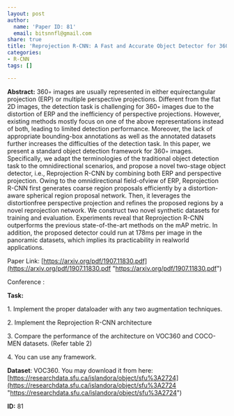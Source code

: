 ```yaml
---
layout: post
author:
  name: 'Paper ID: 81'
  email: bitsnnfl@gmail.com
share: true
title: 'Reprojection R-CNN: A Fast and Accurate Object Detector for 360◦ Images'
categories:
- R-CNN
tags: []

---
```

**Abstract:** 360◦ images are usually represented in either equirectangular projection (ERP) or multiple perspective projections. Different from the flat 2D images, the detection task is challenging for 360◦ images due to the distortion of ERP and the inefficiency of perspective projections. However, existing methods mostly focus on one of the above representations instead of both, leading to limited detection performance. Moreover, the lack of appropriate bounding-box annotations as well as the annotated datasets further increases the difficulties of the detection task. In this paper, we present a standard object detection framework for 360◦ images. Specifically, we adapt the terminologies of the traditional object detection task to the omnidirectional scenarios, and propose a novel two-stage object detector, i.e., Reprojection R-CNN by combining both ERP and perspective projection. Owing to the omnidirectional field-ofview of ERP, Reprojection R-CNN first generates coarse region proposals efficiently by a distortion-aware spherical region proposal network. Then, it leverages the distortionfree perspective projection and refines the proposed regions by a novel reprojection network. We construct two novel synthetic datasets for training and evaluation. Experiments reveal that Reprojection R-CNN outperforms the previous state-of-the-art methods on the mAP metric. In addition, the proposed detector could run at 178ms per image in the panoramic datasets, which implies its practicability in realworld applications.

Paper Link: [https://arxiv.org/pdf/1907.11830.pdf](https://arxiv.org/pdf/1907.11830.pdf "https://arxiv.org/pdf/1907.11830.pdf")

Conference :

**Task:**

1\. Implement the proper dataloader with any two augmentation techniques.

2\. Implement the Reprojection R-CNN architecture

3\. Compare the performance of the architecture on VOC360 and COCO-MEN datasets. (Refer table 2)

4\. You can use any framework.

**Dataset**: VOC360. You may download it from here: [https://researchdata.sfu.ca/islandora/object/sfu%3A2724](https://researchdata.sfu.ca/islandora/object/sfu%3A2724 "https://researchdata.sfu.ca/islandora/object/sfu%3A2724")

**ID:** 81
